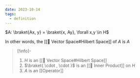 ```yaml
---
date: 2023-10-14
tags:
  - definition
---
```

$A: \braket{Ax, y} = \braket{x, Ay}, \forall x,y \in H$

In other words, the [[📘 Vector Space#Hilbert Space]] of $A$ is $A$

>[!info]-
> 1. $H$ is an [[📘 Vector Space#Hilbert Space]]
> 2. $\braket{ \cdot , \cdot }$ is an [[📘 Inner Product]] on $H$
> 3. $A$ is an [[Operator]] 